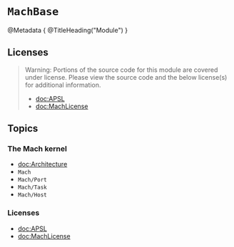 # ``MachBase``

@Metadata {
    @TitleHeading("Module")
}

## Licenses

> Warning: Portions of the source code for this module are covered under license. Please view the source code and the below license(s) for additional information.
>
> - <doc:APSL>
> - <doc:MachLicense>

## Topics

### The Mach kernel

- <doc:Architecture>
- ``Mach``
- ``Mach/Port``
- ``Mach/Task``
- ``Mach/Host``

### Licenses

- <doc:APSL>
- <doc:MachLicense>